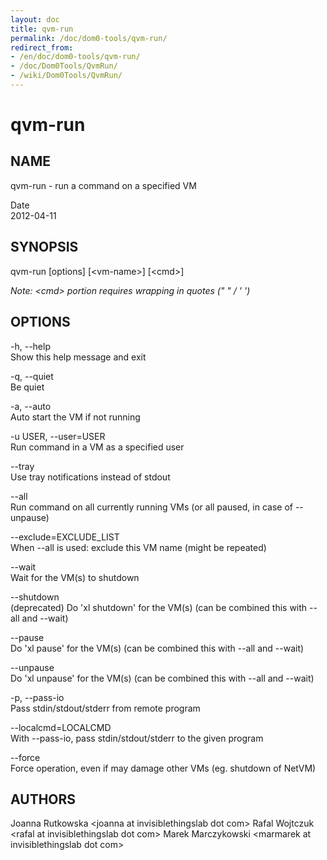 ```yaml
---
layout: doc
title: qvm-run
permalink: /doc/dom0-tools/qvm-run/
redirect_from:
- /en/doc/dom0-tools/qvm-run/
- /doc/Dom0Tools/QvmRun/
- /wiki/Dom0Tools/QvmRun/
---
```


qvm-run
=======

NAME
----

qvm-run - run a command on a specified VM

Date  
2012-04-11

SYNOPSIS
--------

qvm-run [options] [\<vm-name\>] [\<cmd\>]

_Note: \<cmd\> portion requires wrapping in quotes (" " / ' ')_

OPTIONS
-------

-h, --help  
Show this help message and exit

-q, --quiet  
Be quiet

-a, --auto  
Auto start the VM if not running

-u USER, --user=USER  
Run command in a VM as a specified user

--tray  
Use tray notifications instead of stdout

--all  
Run command on all currently running VMs (or all paused, in case of --unpause)

--exclude=EXCLUDE\_LIST  
When --all is used: exclude this VM name (might be repeated)

--wait  
Wait for the VM(s) to shutdown

--shutdown  
(deprecated) Do 'xl shutdown' for the VM(s) (can be combined this with --all and --wait)

--pause  
Do 'xl pause' for the VM(s) (can be combined this with --all and --wait)

--unpause  
Do 'xl unpause' for the VM(s) (can be combined this with --all and --wait)

-p, --pass-io  
Pass stdin/stdout/stderr from remote program

--localcmd=LOCALCMD  
With --pass-io, pass stdin/stdout/stderr to the given program

--force  
Force operation, even if may damage other VMs (eg. shutdown of NetVM)

AUTHORS
-------

Joanna Rutkowska \<joanna at invisiblethingslab dot com\>
Rafal Wojtczuk \<rafal at invisiblethingslab dot com\>
Marek Marczykowski \<marmarek at invisiblethingslab dot com\>
